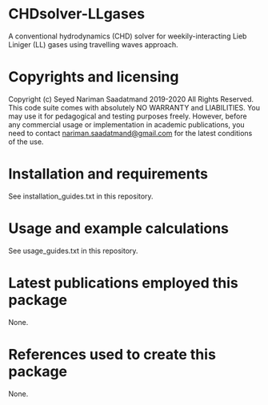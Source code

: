 # CHDsolver-LLgases
A conventional hydrodynamics (CHD) solver for weekily-interacting Lieb Liniger (LL) gases using travelling waves approach. 

# Copyrights and licensing 
Copyright (c) Seyed Nariman Saadatmand 2019-2020 All Rights Reserved. 
This code suite comes with absolutely NO WARRANTY and LIABILITIES. 
You may use it for pedagogical and testing purposes freely. However, before any commercial usage or implementation in academic publications, you need to contact nariman.saadatmand@gmail.com for the latest conditions of the use. 

# Installation and requirements
See installation_guides.txt in this repository.

# Usage and example calculations
See usage_guides.txt in this repository.

# Latest publications employed this package
None.

# References used to create this package
None.
